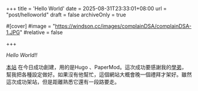 +++
title = 'Hello World'
date = 2025-08-31T23:33:01+08:00
url = "post/helloworld"
draft = false
archiveOnly = true

#[cover]
#image = "https://windson.cc/images/complainDSA/complainDSA-1.JPG"
#relative = false

+++

*Hello World!!*
<!--more-->
[本站](https://windson.cc/) 在今日成功創建，用的是Hugo 、PaperMod。這次成功要感謝我的[學弟](https://iach.cc)，幫我把各種設定做好。如果沒有他幫忙，這個網站大概會晚一個禮拜才架好。雖然這次成功架站，但是距離熟悉它還有一段路要走。
